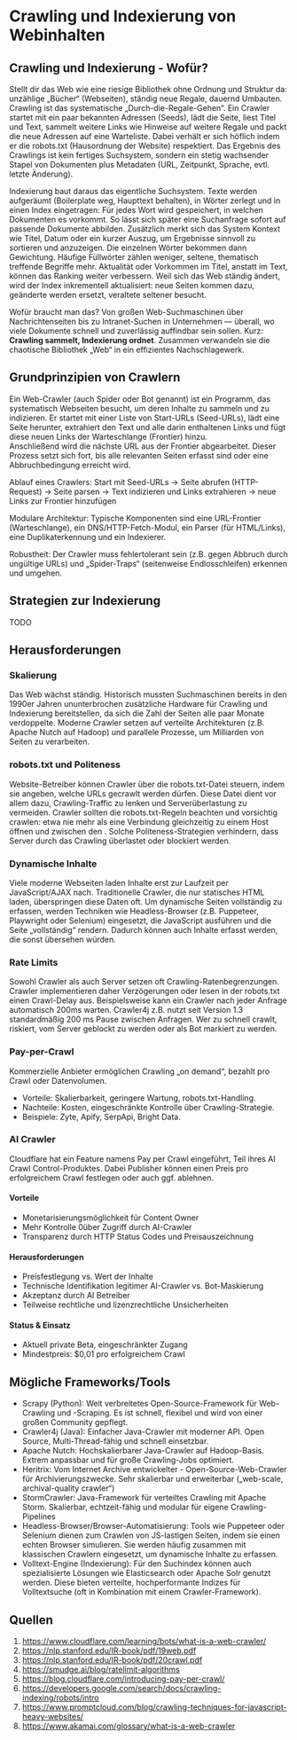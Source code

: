 # Crawling und Indexierung von Webinhalten
## Crawling und Indexierung - Wofür?
Stellt dir das Web wie eine riesige Bibliothek ohne Ordnung und Struktur da: unzählige „Bücher“ (Webseiten), ständig neue Regale, dauernd Umbauten. Crawling ist das systematische „Durch-die-Regale-Gehen“. Ein Crawler startet mit ein paar bekannten Adressen (Seeds), lädt die Seite, liest Titel und Text, sammelt weitere Links wie Hinweise auf weitere Regale und packt die neue Adressen auf eine Warteliste. Dabei verhält er sich höflich indem er die robots.txt (Hausordnung der Website) respektiert. Das Ergebnis des Crawlings ist kein fertiges Suchsystem, sondern ein stetig wachsender Stapel von Dokumenten plus Metadaten (URL, Zeitpunkt, Sprache, evtl. letzte Änderung).

Indexierung baut daraus das eigentliche Suchsystem. Texte werden aufgeräumt (Boilerplate weg, Haupttext behalten), in Wörter zerlegt und in einen Index eingetragen: Für jedes Wort wird gespeichert, in welchen Dokumenten es vorkommt. So lässt sich später eine Suchanfrage sofort auf passende Dokumente abbilden. Zusätzlich merkt sich das System Kontext wie Titel, Datum oder ein kurzer Auszug, um Ergebnisse sinnvoll zu sortieren und anzuzeigen. Die einzelnen Wörter bekommen dann Gewichtung. Häufige Füllwörter zählen weniger, seltene, thematisch treffende Begriffe mehr. Aktualität oder Vorkommen im Titel, anstatt im Text, können das Ranking weiter verbessern. Weil sich das Web ständig ändert, wird der Index inkrementell aktualisiert: neue Seiten kommen dazu, geänderte werden ersetzt, veraltete seltener besucht.

Wofür braucht man das? Von großen Web-Suchmaschinen über Nachrichtenseiten bis zu Intranet-Suchen in Unternehmen — überall, wo viele Dokumente schnell und zuverlässig auffindbar sein sollen. Kurz: **Crawling sammelt, Indexierung ordnet**. Zusammen verwandeln sie die chaotische Bibliothek „Web“ in ein effizientes Nachschlagewerk.

## Grundprinzipien von Crawlern
Ein Web-Crawler (auch Spider oder Bot genannt) ist ein Programm, das systematisch Webseiten besucht, um deren Inhalte zu sammeln und zu indizieren. Er startet mit einer Liste von Start-URLs (Seed-URLs), lädt eine Seite herunter, extrahiert den Text und alle darin enthaltenen Links und fügt diese neuen Links der Warteschlange (Frontier) hinzu. \
Anschließend wird die nächste URL aus der Frontier abgearbeitet. Dieser Prozess setzt sich fort, bis alle relevanten Seiten erfasst sind oder eine Abbruchbedingung erreicht wird.
<!-- Gerne noch ein zwei Sätze darüber verlieren, wie die Warteschlange aufgebaut ist. Welche Arten von Priorisierungen in der Warteschlange gibt es? -->

Ablauf eines Crawlers: Start mit Seed-URLs → Seite abrufen (HTTP-Request) → Seite parsen → Text indizieren und Links extrahieren → neue Links zur Frontier hinzufügen <!-- 1. Das ganze vielleicht in eine nummierte Liste (also 1., 2.,... 6. überführen und dann am Ende nochmal verdeutlichen, dass der Prozess iterativ ist und wieder von Vorne beginnt. Man könnte auch zu jedem Schritt ruhig 1-2 Sätze schreiben, die ggf. verdeutlichen, was da passiert) -->

Modulare Architektur: Typische Komponenten sind eine URL-Frontier (Warteschlange), ein DNS/HTTP-Fetch-Modul, ein Parser (für HTML/Links), eine Duplikaterkennung und ein Indexierer.

Robustheit: Der Crawler muss fehlertolerant sein (z.B. gegen Abbruch durch ungültige URLs) und „Spider-Traps“ (seitenweise Endlosschleifen) erkennen und umgehen. <!-- Man könnte hier nochmal auf Tiefensuche und Breitensuche eingehen und auch über die maximale Tiefe von Crawlern reden um zu vermeiden, dass der Bot nicht in eine solche Endlosschleife rutscht.-->
## Strategien zur Indexierung
 TODO
## Herausforderungen
### Skalierung
 Das Web wächst ständig. Historisch mussten Suchmaschinen bereits in den 1990er Jahren ununterbrochen zusätzliche Hardware für Crawling und Indexierung bereitstellen, da sich die Zahl der Seiten alle paar Monate verdoppelte. Moderne Crawler setzen auf verteilte Architekturen (z.B. Apache Nutch auf Hadoop) und parallele Prozesse, um Milliarden von Seiten zu verarbeiten.

### robots.txt und Politeness
 Website-Betreiber können Crawler über die robots.txt-Datei steuern, indem sie angeben, welche URLs gecrawlt werden dürfen. Diese Datei dient vor allem dazu, Crawling-Traffic zu lenken und Serverüberlastung zu vermeiden. Crawler sollten die robots.txt-Regeln beachten und vorsichtig crawlen: etwa nie mehr als eine Verbindung gleichzeitig zu einem Host öffnen und zwischen den <!-- Satz unvollständig -->. Solche Politeness-Strategien verhindern, dass Server durch das Crawling überlastet oder blockiert werden.

### Dynamische Inhalte
 Viele moderne Webseiten laden Inhalte erst zur Laufzeit per JavaScript/AJAX nach. Traditionelle Crawler, die nur statisches HTML laden, überspringen diese Daten oft. Um dynamische Seiten vollständig zu erfassen, werden Techniken wie Headless-Browser (z.B. Puppeteer, Playwright oder Selenium) eingesetzt, die JavaScript ausführen und die Seite „vollständig“ rendern. Dadurch können auch Inhalte erfasst werden, die sonst übersehen würden.
 <!-- Fällt nicht auch das Verarbeiten von Bilder/Videos in diese Kategorie? Oder ist das nochmal was anderes? Ich glaube das sollten wir auch ansprechen. -->

### Rate Limits
 Sowohl Crawler als auch Server setzen oft Crawling-Ratenbegrenzungen. Crawler implementieren daher Verzögerungen oder lesen in der robots.txt einen Crawl-Delay aus. Beispielsweise kann ein Crawler nach jeder Anfrage automatisch 200ms warten. Crawler4j z.B. nutzt seit Version 1.3 standardmäßig 200 ms Pause zwischen Anfragen. Wer zu schnell crawlt, riskiert, vom Server geblockt zu werden oder als Bot markiert zu werden.

### Pay-per-Crawl <!-- Warum erklärst du erst Pay-per-Crawl und sagst dann erst im nächsten Absatz wer das eingeführt hat? Besser andersherum als Unterpunkt -->
Kommerzielle Anbieter ermöglichen Crawling „on demand“, bezahlt pro Crawl oder Datenvolumen.
- Vorteile: Skalierbarkeit, geringere Wartung, robots.txt-Handling.
- Nachteile: Kosten, eingeschränkte Kontrolle über Crawling-Strategie.
- Beispiele: Zyte, Apify, SerpApi, Bright Data.

### AI Crawler 
<!-- Vielleicht nochmal einen Satz ergänzen, was den AI-Crawler überhaupt auszeichnet. Ist irgendwie unklar, was der jetzt genau kann -->
Cloudflare hat ein Feature namens Pay per Crawl eingeführt, Teil ihres AI Crawl Control-Produktes.
Dabei Publisher können einen Preis pro erfolgreichem Crawl festlegen oder auch ggf. ablehnen. <!-- Satz unvollständig -->

#### Vorteile
- Monetarisierungsmöglichkeit für Content Owner  
- Mehr Kontrolle 0über <!-- Warum die "0" vor dem ü? --> Zugriff durch AI-Crawler  
- Transparenz durch HTTP Status Codes und Preisauszeichnung  

#### Herausforderungen
- Preisfestlegung vs. Wert der Inhalte  
- Technische Identifikation legitimer AI-Crawler vs. Bot-Maskierung  
- Akzeptanz durch AI Betreiber  
- Teilweise rechtliche und lizenzrechtliche Unsicherheiten  

#### Status & Einsatz
- Aktuell private Beta, eingeschränkter Zugang  
- Mindestpreis: $0,01 pro erfolgreichem Crawl 

## Mögliche Frameworks/Tools
<!-- Auch hier einmal vor der Auflistung 1-2 Sätze was diese ganzen Tools im generellen machen. Also warum man die nutzt -->
- Scrapy (Python): Weit verbreitetes Open-Source-Framework für Web-Crawling und -Scraping. Es ist schnell, flexibel und wird von einer großen Community gepflegt.
- Crawler4j (Java): Einfacher Java-Crawler mit moderner API. Open Source, Multi-Thread-fähig und schnell einsetzbar.
- Apache Nutch: Hochskalierbarer Java-Crawler auf Hadoop-Basis. Extrem anpassbar und für große Crawling-Jobs optimiert.
- Heritrix: Vom Internet Archive entwickelter - Open-Source-Web-Crawler für Archivierungszwecke. Sehr skalierbar und erweiterbar („web-scale, archival-quality crawler“)
- StormCrawler: Java-Framework für verteiltes Crawling mit Apache Storm. Skalierbar, echtzeit-fähig und modular für eigene Crawling-Pipelines
- Headless-Browser/Browser-Automatisierung: Tools wie Puppeteer oder Selenium dienen zum Crawlen von JS-lastigen Seiten, indem sie einen echten Browser simulieren. Sie werden häufig zusammen mit klassischen Crawlern eingesetzt, um dynamische Inhalte zu erfassen.
- Volltext-Engine (Indexierung): Für den Suchindex können auch spezialisierte Lösungen wie Elasticsearch oder Apache Solr genutzt werden. Diese bieten verteilte, hochperformante Indizes für Volltextsuche (oft in Kombination mit einem Crawler-Framework).
## Quellen
1. https://www.cloudflare.com/learning/bots/what-is-a-web-crawler/
2. https://nlp.stanford.edu/IR-book/pdf/19web.pdf
3. https://nlp.stanford.edu/IR-book/pdf/20crawl.pdf
5. https://smudge.ai/blog/ratelimit-algorithms
6. https://blog.cloudflare.com/introducing-pay-per-crawl/
7. https://developers.google.com/search/docs/crawling-indexing/robots/intro
8. https://www.promptcloud.com/blog/crawling-techniques-for-javascript-heavy-websites/
9. https://www.akamai.com/glossary/what-is-a-web-crawler